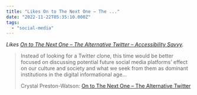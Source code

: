 ```yaml
---
title: "Likes On to The Next One – The ..."
date: "2022-11-22T05:35:10.000Z"
tags: 
  - "social-media"
---
```


_Likes [On to The Next One – The Alternative Twitter – Accessibility Savvy](https://a11ysavvy.com/2022/11/05/on-to-the-next-one-the-alternative-twitter/)._

> Instead of looking for a Twitter clone, this time would be better focused on discussing potential future social media platforms’ effect on our culture and society and what we seek from them as dominant institutions in the digital informational age…
> 
> Crystal Preston-Watson: [On to The Next One – The Alternative Twitter](https://a11ysavvy.com/2022/11/05/on-to-the-next-one-the-alternative-twitter/)
